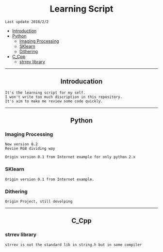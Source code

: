 <h1 align="center">Learning Script</h1>

```
Last update 2018/2/2
```

* [Introduction](#overview)
* [Python](#py)
    * [Imaging Processing](#imagepress)
    * [SKlearn](#sk)
    * [Dithering](#di)
* [C_Cpp](#Cpp)
    * [strrev library](#strrev)
        
        
***
<h2 id="overview" align="center">Introducation</h2>

```
It's the learning script for my self.
I won't write too much discription in this repository.
It's aim to make me review some code quickly.
```

***
<h2 id="py" align="center">Python</h2>
<h3 id="imagepress">Imaging Processing</h3>

```
New version 0.2
Revise RGB dividing way

Origin version 0.1 from Internet example for only python 2.x
```

<h3 id="sk">SKlearn</h3>

```
Origin version 0.1 from Internet example.
```


<h3 id="di" >Dithering</h3>

```
Origin Project, still devolping
```

***

<h2 id="Cpp" align="center">C_Cpp</h2>
<h3 id="strrev">strrev library</h3>

```
strrev is not the standard lib in string.h but in some compiler
```

